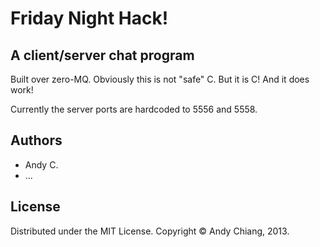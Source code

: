 Friday Night Hack!
==================

A client/server chat program
----------------------------

Built over zero-MQ. Obviously this is not "safe" C. But it is C! And it does work!

Currently the server ports are hardcoded to 5556 and 5558.


Authors
-------

 - Andy C.
 - ...

License
-------

Distributed under the MIT License. Copyright &copy; Andy Chiang, 2013.